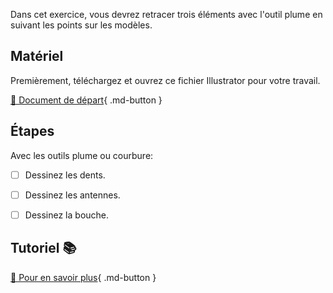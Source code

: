 Dans cet exercice, vous devrez retracer trois éléments avec l'outil plume en suivant les points sur les modèles.    
      


## Matériel

Premièrement, téléchargez et ouvrez ce fichier Illustrator pour votre travail.      

[📁 Document de départ](https://cmontmorency365.sharepoint.com/:u:/s/TIM-582214-Animation2d77/EY9N8-Kb0ypOgq4qBp3Z2n8Bn1bv8RAZ6moEYpPKrWUeVQ?e=D3zaYk){ .md-button }       

      
## Étapes
Avec les outils plume ou courbure:   

- [ ] Dessinez les dents.
- [ ] Dessinez les antennes.
- [ ] Dessinez la bouche.

      

## Tutoriel 📚

[📖 Pour en savoir plus](https://creativecloud.adobe.com/fr-CA/learn/illustrator/web/use-pen-tool?playlistPath=/services/playlist.helpx/products:SG_ILLUSTRATOR_1_1/learn-path:key-techniques/set-header:drawing/playlist:topic/fr_CA.json){ .md-button }       


